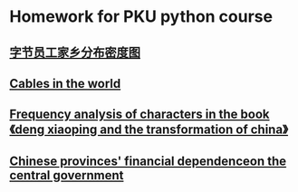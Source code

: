 # Homework for PKU python course

## [字节员工家乡分布密度图][1]
## [Cables in the world][2]
## [Frequency analysis of characters in the book 《deng xiaoping and the transformation of china》][3]
## [Chinese provinces' financial dependenceon the central government][4]

[1]: Kudalf.github.io/blob/main/blhx.html
[2]: https://github.com/Kudalf/Kudalf.github.io/blob/main/cable.html
[3]: https://github.com/Kudalf/Kudalf.github.io/blob/main/dengxiaoping.html
[4]: https://github.com/Kudalf/Kudalf.github.io/blob/main/%E5%9C%B0%E6%96%B9%E5%AF%B9%E4%B8%AD%E5%A4%AE%E8%B4%A2%E6%94%BF%E4%BE%9D%E8%B5%96%E5%BA%A6%E5%9C%B0%E5%9B%BE_map.html
